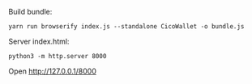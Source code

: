
Build bundle:

```
yarn run browserify index.js --standalone CicoWallet -o bundle.js
```

Server index.html:

```
python3 -m http.server 8000
```

Open http://127.0.0.1/8000